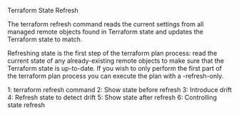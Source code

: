 Terraform State Refresh

The terraform refresh command reads the current settings from all managed remote objects found in Terraform state and updates the Terraform state to match.

Refreshing state is the first step of the terraform plan process: 
read the current state of any already-existing remote objects to make sure that the Terraform state is up-to-date. 
If you wish to only perform the first part of the terraform plan process you can execute the plan with a -refresh-only.

1: terraform refresh command
2: Show state before refresh
3: Introduce drift
4: Refresh state to detect drift
5: Show state after refresh
6: Controlling state refresh
